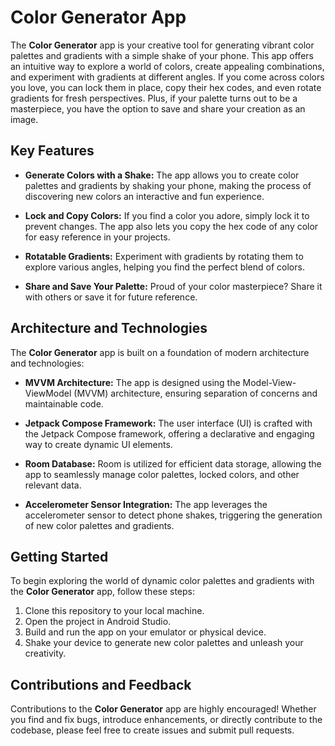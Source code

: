 # Color Generator App

The **Color Generator** app is your creative tool for generating vibrant color palettes and gradients
with a simple shake of your phone. This app offers an intuitive way to explore a world of colors,
create appealing combinations, and experiment with gradients at different angles. If you come across
colors you love, you can lock them in place, copy their hex codes, and even rotate gradients for
fresh perspectives. Plus, if your palette turns out to be a masterpiece, you have the option to save
and share your creation as an image.

## Key Features

- **Generate Colors with a Shake:** The app allows you to create color palettes and gradients by shaking your phone, making the process of discovering new colors an interactive and fun experience.

- **Lock and Copy Colors:** If you find a color you adore, simply lock it to prevent changes. The app also lets you copy the hex code of any color for easy reference in your projects.

- **Rotatable Gradients:** Experiment with gradients by rotating them to explore various angles, helping you find the perfect blend of colors.

- **Share and Save Your Palette:** Proud of your color masterpiece? Share it with others or save it for future reference.

## Architecture and Technologies

The **Color Generator** app is built on a foundation of modern architecture and technologies:

- **MVVM Architecture:** The app is designed using the Model-View-ViewModel (MVVM) architecture, ensuring separation of concerns and maintainable code.

- **Jetpack Compose Framework:** The user interface (UI) is crafted with the Jetpack Compose framework, offering a declarative and engaging way to create dynamic UI elements.

- **Room Database:** Room is utilized for efficient data storage, allowing the app to seamlessly manage color palettes, locked colors, and other relevant data.

- **Accelerometer Sensor Integration:** The app leverages the accelerometer sensor to detect phone shakes, triggering the generation of new color palettes and gradients.

## Getting Started

To begin exploring the world of dynamic color palettes and gradients with the **Color Generator** app, follow these steps:

1. Clone this repository to your local machine.
2. Open the project in Android Studio.
3. Build and run the app on your emulator or physical device.
4. Shake your device to generate new color palettes and unleash your creativity.

## Contributions and Feedback

Contributions to the **Color Generator** app are highly encouraged! Whether you find and fix bugs, introduce enhancements, or directly contribute to the codebase, please feel free to create issues and submit pull requests.
